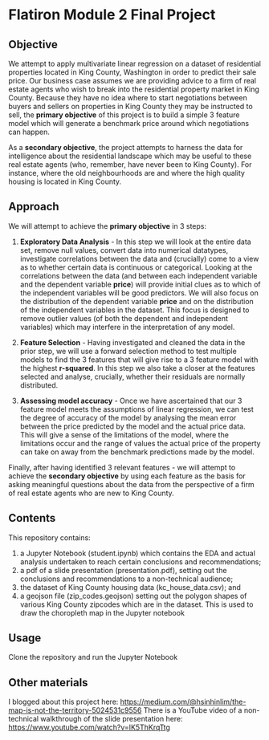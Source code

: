 # Flatiron Module 2 Final Project

## Objective
We attempt to apply multivariate linear regression on a dataset of residential properties located in King County, Washington in order to predict their sale price. Our business case assumes we are providing advice to a firm of real estate agents who wish to break into the residential property market in King County. Because they have no idea where to start negotiations between buyers and sellers on properties in King County they may be instructed to sell, the **primary objective** of this project is to build a simple 3 feature model which will generate a benchmark price around which negotiations can happen. 

As a **secondary objective**, the project attempts to harness the data for intelligence about the residential landscape which may be useful to these real estate agents (who, remember, have never been to King County). For instance, where the old neighbourhoods are and where the high quality housing is located in King County.

## Approach
We will attempt to achieve the **primary objective** in 3 steps:

1) **Exploratory Data Analysis** - In this step we will look at the entire data set, remove null values, convert data into numerical datatypes, investigate correlations between the data and (crucially) come to a view as to whether certain data is continuous or categorical. Looking at the correlations between the data (and between each independent variable and the dependent variable **price**) will provide initial clues as to which of the independent variables will be good predictors. We will also focus on the distribution of the dependent variable **price** and on the distribution of the independent variables in the dataset. This focus is designed to remove outlier values (of both the dependent and independent variables) which may interfere in the interpretation of any model.

2) **Feature Selection** - Having investigated and cleaned the data in the prior step, we will use a forward selection method to test multiple models to find the 3 features that will give rise to a 3 feature model with the highest **r-squared**. In this step we also take a closer at the features selected and analyse, crucially, whether their residuals are normally distributed.

3) **Assessing model accuracy** - Once we have ascertained that our 3 feature model meets the assumptions of linear regression, we can test the degree of accuracy of the model by analysing the mean error between the price predicted by the model and the actual price data. This will give a sense of the limitations of the model, where the limitations occur and the range of values the actual price of the property can take on away from the benchmark predictions made by the model.

Finally, after having identified 3 relevant features - we will attempt to achieve the **secondary objective** by using each feature as the basis for asking meaningful questions about the data from the perspective of a firm of real estate agents who are new to King County.

## Contents
This repository contains:
1) a Jupyter Notebook (student.ipynb) which contains the EDA and actual analysis undertaken to reach certain conclusions and recommendations;
2) a pdf of a slide presentation (presentation.pdf), setting out the conclusions and recommendations to a non-technical audience;
3) the dataset of King County housing data (kc_house_data.csv); and
4) a geojson file (zip_codes.geojson) setting out the polygon shapes of various King County zipcodes which are in the dataset. This is used to draw the choropleth map in the Jupyter notebook

## Usage
Clone the repository and run the Jupyter Notebook

## Other materials
I blogged about this project here: https://medium.com/@hsinhinlim/the-map-is-not-the-territory-5024531c9556
There is a YouTube video of a non-technical walkthrough of the slide presentation here: https://www.youtube.com/watch?v=IK5ThKrqTtg
